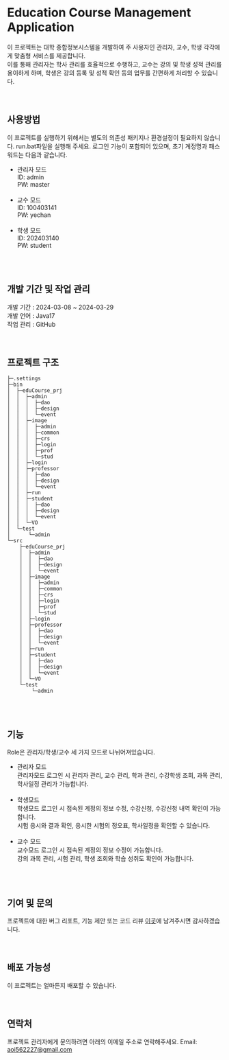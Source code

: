 # Education Course Management Application
이 프로젝트는 대학 종합정보시스템을 개발하여 주 사용자인 관리자, 교수, 학생 각각에게 맞춤형 서비스를 제공합니다. <br>
이를 통해 관리자는 학사 관리를 효율적으로 수행하고, 교수는 강의 및 학생 성적 관리를 용이하게 하며, 학생은 강의 등록 및 성적 확인 등의 업무를 간편하게 처리할 수 있습니다. 
<br>
<br>
<br>
## 사용방법
이 프로젝트를 실행하기 위해서는 별도의 의존성 패키지나 환경설정이 필요하지 않습니다.
run.bat파일을 실행해 주세요.
로그인 기능이 포함되어 있으며, 초기 계정명과 패스워드는 다음과 같습니다.
* 관리자 모드<br>
  ID: admin<br>
  PW: master<br>
  <br>
* 교수 모드<br>
  ID: 100403141<br>
  PW: yechan<br>
  <br>
* 학생 모드<br>
  ID: 202403140<br>
  PW: student<br>
<br>
<br>

## 개발 기간 및 작업 관리
개발 기간 : 2024-03-08 ~ 2024-03-29<br>
개발 언어 : Java17<br>
작업 관리 : GitHub<br>
<br>
<br>

## 프로젝트 구조
```
├─.settings
├─bin
│  ├─eduCourse_prj
│  │  ├─admin
│  │  │  ├─dao
│  │  │  ├─design
│  │  │  └─event
│  │  ├─image
│  │  │  ├─admin
│  │  │  ├─common
│  │  │  ├─crs
│  │  │  ├─login
│  │  │  ├─prof
│  │  │  └─stud
│  │  ├─login
│  │  ├─professor
│  │  │  ├─dao
│  │  │  ├─design
│  │  │  └─event
│  │  ├─run
│  │  ├─student
│  │  │  ├─dao
│  │  │  ├─design
│  │  │  └─event
│  │  └─VO
│  └─test
│      └─admin
└─src
    ├─eduCourse_prj
    │  ├─admin
    │  │  ├─dao
    │  │  ├─design
    │  │  └─event
    │  ├─image
    │  │  ├─admin
    │  │  ├─common
    │  │  ├─crs
    │  │  ├─login
    │  │  ├─prof
    │  │  └─stud
    │  ├─login
    │  ├─professor
    │  │  ├─dao
    │  │  ├─design
    │  │  └─event
    │  ├─run
    │  ├─student
    │  │  ├─dao
    │  │  ├─design
    │  │  └─event
    │  └─VO
    └─test
        └─admin
```
<br>
<br>

## 기능
Role은 관리자/학생/교수 세 가지 모드로 나뉘어져있습니다.
<br>
* 관리자 모드<br>
  관리자모드 로그인 시 관리자 관리, 교수 관리, 학과 관리, 수강학생 조회, 과목 관리, 학사일정 관리가 가능합니다.<br>
  <br>
* 학생모드<br>
  학생모드 로그인 시 접속된 계정의 정보 수정, 수강신청, 수강신청 내역 확인이 가능합니다.<br>
  시험 응시와 결과 확인, 응시한 시험의 정오표, 학사일정을 확인할 수 있습니다.<br>
  <br>
* 교수 모드<br>
  교수모드 로그인 시 접속된 계정의 정보 수정이 가능합니다.<br>
  강의 과목 관리, 시험 관리, 학생 조회와 학습 성취도 확인이 가능합니다.<br>
  
<br>
<br>

## 기여 및 문의
프로젝트에 대한 버그 리포트, 기능 제안 또는 코드 리뷰 [이곳](https://github.com/aoi562227/eduCourse_prj/issues)에 남겨주시면 감사하겠습니다.
<br>
<br>
<br>

## 배포 가능성
이 프로젝트는 얼마든지 배포할 수 있습니다.
<br>
<br>
<br>

## 연락처
프로젝트 관리자에게 문의하려면 아래의 이메일 주소로 연락해주세요.
Email: aoi562227@gmail.com
